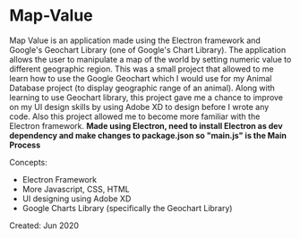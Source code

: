 # Map-Value
Map Value is an application made using the Electron framework and Google's Geochart Library (one of Google's Chart Library). The application allows the user to manipulate a map of the world by setting numeric value to different geographic region. This was a small project that allowed to me learn how to use the Google Geochart which I would use for my Animal Database project (to display geographic range of an animal). Along with learning to use Geochart library, this project gave me a chance to improve on my UI design skills by using Adobe XD to design before I wrote any code. Also this project allowed me to become more familiar with the Electron framework.
**Made using Electron, need to install Electron as dev dependency and make changes to package.json so "main.js" is the Main Process**

Concepts:
- Electron Framework
- More Javascript, CSS, HTML
- UI designing using Adobe XD
- Google Charts Library (specifically the Geochart Library)

Created: Jun 2020
